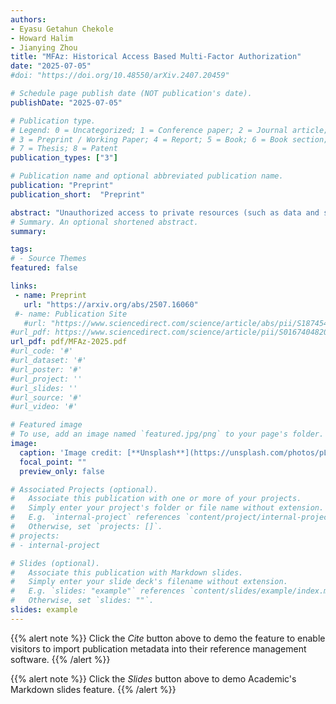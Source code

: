 ```yaml
---
authors:
- Eyasu Getahun Chekole
- Howard Halim
- Jianying Zhou
title: "MFAz: Historical Access Based Multi-Factor Authorization"
date: "2025-07-05"
#doi: "https://doi.org/10.48550/arXiv.2407.20459"

# Schedule page publish date (NOT publication's date).
publishDate: "2025-07-05"

# Publication type.
# Legend: 0 = Uncategorized; 1 = Conference paper; 2 = Journal article;
# 3 = Preprint / Working Paper; 4 = Report; 5 = Book; 6 = Book section;
# 7 = Thesis; 8 = Patent
publication_types: ["3"]

# Publication name and optional abbreviated publication name.
publication: "Preprint"
publication_short:  "Preprint"

abstract: "Unauthorized access to private resources (such as data and services) remains one of the most critical security challenges in the realm of cybersecurity. With the increasing sophistication of attack techniques, the threat of unauthorized access is no longer confined to the conventional ones, such as exploiting weak access control policies. Instead, advanced exploitation strategies, such as session hijacking-based attacks, are becoming increasingly prevalent, posing serious security concerns. Session hijacking enables attackers to take over an already established session between legitimate peers, thereby gaining unauthorized access to private resources. These attacks are typically conducted in a stealthy manner, making their detection exceedingly difficult. Unfortunately, traditional access control mechanisms, such as static access control policies, are insufficient to prevent session hijacking or other advanced exploitation techniques. In this work, we propose a new multi-factor authorization (MFAz) scheme that proactively mitigates unauthorized access attempts both conventional and advanced unauthorized access attacks. The proposed scheme employs fine-grained access control rules (ARs) and verification points (VPs) that are systematically generated from historically granted accesses as the first and second authorization factors, respectively. As a proof-of-concept, we implement the scheme using different techniques. We leverage bloom filter to achieve runtime and storage efficiency (even for resource-constrained devices), and blockchain to make authorization decisions in a temper-proof and decentralized manner. To the best of our knowledge, this is the first formal introduction of a multi-factor authorization scheme, which is orthogonal to and distinct from the widely used multi-factor authentication (MFA) schemes. The effectiveness of our proposed scheme is experimentally evaluated using a smart city testbed involving different devices with varying computational capacities. The experimental results reveal high effectiveness of the scheme both in security and performance guarantees."
# Summary. An optional shortened abstract.
summary: 

tags:
# - Source Themes
featured: false

links:
 - name: Preprint
   url: "https://arxiv.org/abs/2507.16060"
 #- name: Publication Site
   #url: "https://www.sciencedirect.com/science/article/abs/pii/S1874548221000238"
#url_pdf: https://www.sciencedirect.com/science/article/pii/S0167404820301061
url_pdf: pdf/MFAz-2025.pdf
#url_code: '#'
#url_dataset: '#'
#url_poster: '#'
#url_project: ''
#url_slides: ''
#url_source: '#'
#url_video: '#'

# Featured image
# To use, add an image named `featured.jpg/png` to your page's folder. 
image:
  caption: 'Image credit: [**Unsplash**](https://unsplash.com/photos/pLCdAaMFLTE)'
  focal_point: ""
  preview_only: false

# Associated Projects (optional).
#   Associate this publication with one or more of your projects.
#   Simply enter your project's folder or file name without extension.
#   E.g. `internal-project` references `content/project/internal-project/index.md`.
#   Otherwise, set `projects: []`.
# projects:
# - internal-project

# Slides (optional).
#   Associate this publication with Markdown slides.
#   Simply enter your slide deck's filename without extension.
#   E.g. `slides: "example"` references `content/slides/example/index.md`.
#   Otherwise, set `slides: ""`.
slides: example
---
```


{{% alert note %}}
Click the *Cite* button above to demo the feature to enable visitors to import publication metadata into their reference management software.
{{% /alert %}}

{{% alert note %}}
Click the *Slides* button above to demo Academic's Markdown slides feature.
{{% /alert %}}
